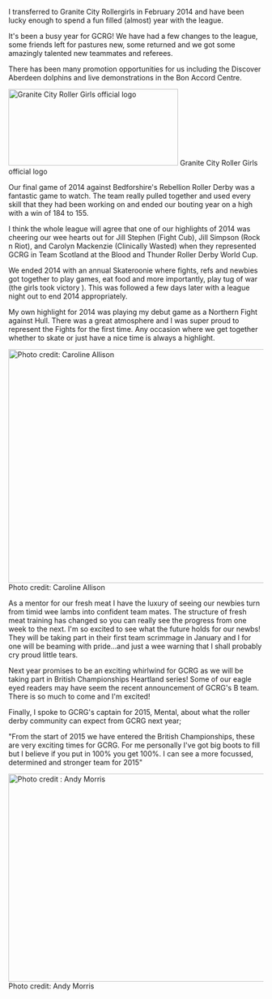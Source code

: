 <html><body><p>I transferred to Granite City Rollergirls in February 2014 and have been lucky enough to spend a fun filled (almost) year with the league.

It's been a busy year for GCRG! We have had a few changes to the league, some friends left for pastures new, some returned and we got some amazingly talented new teammates and referees.

There has been many promotion opportunities for us including the Discover Aberdeen dolphins and live demonstrations in the Bon Accord Centre.

<a href="/2014/12/gcrg.png"><img class="size-full wp-image-4487" src="/2014/12/gcrg.png" alt="Granite City Roller Girls  official logo" width="335" height="151"></a> Granite City Roller Girls official logo

Our final game of 2014 against Bedforshire's Rebellion Roller Derby was a fantastic game to watch. The team really pulled together and used every skill that they had been working on and ended our bouting year on a high with a win of 184 to 155.

I think the whole league will agree that one of our highlights of 2014 was cheering our wee hearts out for Jill Stephen (Fight Cub), Jill Simpson (Rock n Riot), and Carolyn Mackenzie (Clinically Wasted) when they represented GCRG in Team Scotland at the Blood and Thunder Roller Derby World Cup.

We ended 2014 with an annual Skateroonie where fights, refs and newbies got together to play games, eat food and more importantly, play tug of war (the girls took victory ). This was followed a few days later with a league night out to end 2014 appropriately.

My own highlight for 2014 was playing my debut game as a Northern Fight against Hull. There was a great atmosphere and I was super proud to represent the Fights for the first time. Any occasion where we get together whether to skate or just have a nice time is always a highlight.

<a href="/2014/12/10571952_10154540553565160_2015222088721681186_o.jpg"><img class="size-full wp-image-4479" src="/2014/12/10571952_10154540553565160_2015222088721681186_o.jpg" alt="Photo credit: Caroline Allison" width="614" height="461"></a> Photo credit: Caroline Allison

As a mentor for our fresh meat I have the luxury of seeing our newbies turn from timid wee lambs into confident team mates. The structure of fresh meat training has changed so you can really see the progress from one week to the next. I'm so excited to see what the future holds for our newbs! They will be taking part in their first team scrimmage in January and I for one will be beaming with pride...and just a wee warning that I shall probably cry proud little tears.

Next year promises to be an exciting whirlwind for GCRG as we will be taking part in British Championships Heartland series! Some of our eagle eyed readers may have seem the recent announcement of GCRG's B team. There is so much to come and I'm excited!

Finally, I spoke to GCRG's captain for 2015, Mental, about what the roller derby community can expect from GCRG next year;

"From the start of 2015 we have entered the British Championships, these are very exciting times for GCRG. For me personally I've got big boots to fill but I believe if you put in 100% you get 100%. I can see a more focussed, determined and stronger team for 2015"

<a href="/2014/12/10460596_10203580393204655_5761820161661248642_o.jpg"><img class="wp-image-4480 size-full" src="/2014/12/10460596_10203580393204655_5761820161661248642_o.jpg" alt="Photo credit : Andy Morris" width="614" height="410"></a> Photo credit: Andy Morris

 </p></body></html>

